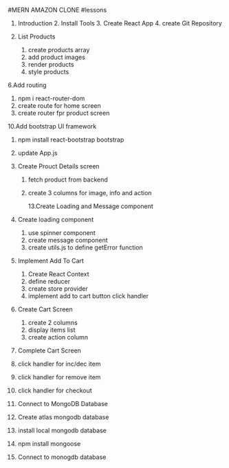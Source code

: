 #MERN AMAZON CLONE
#lessons

1. Introduction 2. Install Tools 3. Create React App 4. create Git Repository

2. List Products
   1. create products array
   2. add product images
   3. render products
   4. style products

6.Add routing

1.  npm i react-router-dom
2.  create route for home screen
3.  create router fpr product screen

10.Add bootstrap UI framework

1. npm install react-bootstrap bootstrap
2. update App.js

3. Create Prouct Details screen

   1. fetch product from backend
   2. create 3 columns for image, info and action

      13.Create Loading and Message component

4. Create loading component

   1. use spinner component
   2. create message component
   3. create utils.js to define getError function

5. Implement Add To Cart

   1. Create React Context
   2. define reducer
   3. create store provider
   4. implement add to cart button click handler

6. Create Cart Screen

   1. create 2 columns
   2. display items list
   3. create action column

7. Complete Cart Screen
8. click handler for inc/dec item
9. click handler for remove item
10. click handler for checkout

11. Connect to MongoDB Database
12. Create atlas mongodb database
13. install local mongodb database
14. npm install mongoose
15. Connect to monogdb database

